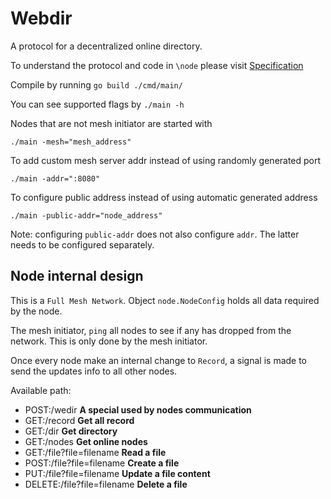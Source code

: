 # Webdir

A protocol for a decentralized online directory.

To understand the protocol and code in `\node` please visit [Specification](https://github.com/urbanishimwe/webdir/blob/main/WebDir.md)

Compile by running `go build ./cmd/main/`

You can see supported flags by `./main -h`

Nodes that are not mesh initiator are started with
```
./main -mesh="mesh_address"
```

To add custom mesh server addr instead of using randomly generated port
```
./main -addr=":8080"
```

To configure public address instead of using automatic generated address
```
./main -public-addr="node_address"
```

Note: configuring `public-addr` does not also configure `addr`. The latter needs to be configured separately.

## Node internal design

This is a `Full Mesh Network`.
Object `node.NodeConfig` holds all data required by the node.

The mesh initiator, `ping` all nodes to see if any has dropped from the network. This is only done by the mesh initiator.

Once every node make an internal change to `Record`, a signal is made to send the updates info to all other nodes.

Available path:
- POST:/wedir  **A special used by nodes communication**
- GET:/record  **Get all record**
- GET:/dir  **Get directory**
- GET:/nodes   **Get online nodes**
- GET:/file?file=filename  **Read a file**
- POST:/file?file=filename **Create a file**
- PUT:/file?file=filename  **Update a file content**
- DELETE:/file?file=filename **Delete a file**
